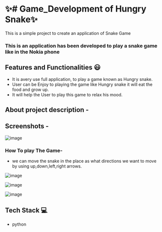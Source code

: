 # ✨# Game_Development of Hungry Snake✨

This is a simple project to create an application of Snake Game

### This is an application has been developed to play a snake game like in the Nokia phone

## Features and Functionalities 😃

- It is avery use full application, to play a game known as Hungry snake.
- User can be Enjoy to playing the game like Hungry snake it will eat the food and grow up.
- It will help the User to play this game to relax his mood.


## About project description -
   



## Screenshots -

![image](https://user-images.githubusercontent.com/108206047/179454412-92ee6d82-d036-45b6-8828-8837f648fd26.png)


### How To play The Game-

- we can move the snake in the place as what directions we want to move by using up,down,left,right arrows.

![image](https://user-images.githubusercontent.com/108206047/179454467-b09c712c-a7e8-4fb4-aa38-afc08d1fee84.png)

![image](https://user-images.githubusercontent.com/108206047/179454500-1e883842-6d42-42c6-9d1d-9ce28c5b58d6.png)

![image](https://user-images.githubusercontent.com/108206047/179454535-1d655e7c-a5f4-479d-9fc5-ba0e194e10be.png)



## Tech Stack 💻
- python
